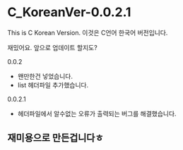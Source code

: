 # C_KoreanVer-0.0.2.1
This is C Korean Version. 이것은 C언어 한국어 버전입니다.

재밌어요. 앞으로 업데이트 할지도?

0.0.2
- 왠만한건 넣었습니다.
- list 헤더파일 추가했습니다.

0.0.2.1
- 헤더파일에서 알수없는 오류가 출력되는 버그를 해결했습니다.

## 재미용으로 만든겁니다ㅎ
